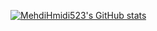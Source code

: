 [![MehdiHmidi523's GitHub stats](https://github-readme-stats.vercel.app/api?username=MehdiHmidi523)](https://github.com/anuraghazra/github-readme-stats)

<!---
MehdiHmidi523/MehdiHmidi523 is a ✨ special ✨ repository because its `README.md` (this file) appears on your GitHub profile.
You can click the Preview link to take a look at your changes.
--->
